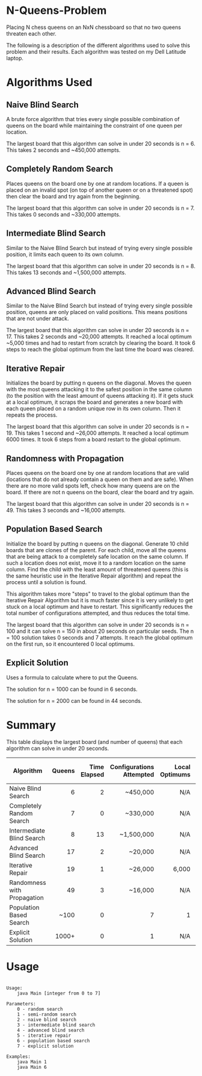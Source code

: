 # N-Queens-Problem
Placing N chess queens on an NxN chessboard so that no two queens threaten each other.

The following is a description of the different algorithms used to solve this problem and their results. Each algorithm was tested on my Dell Latitude laptop.

# Algorithms Used

## Naive Blind Search
A brute force algorithm that tries every single possible combination of queens on the board while maintaining the constraint of one queen per location.

The largest board that this algorithm can solve in under 20 seconds is n = 6. This takes 2 seconds and ~450,000 attempts.

## Completely Random Search
Places queens on the board one by one at random locations. If a queen is placed on an invalid spot (on top of another queen or on a threatened spot) then clear the board and try again from the beginning. 

The largest board that this algorithm can solve in under 20 seconds is n = 7. This takes 0 seconds and ~330,000 attempts.

## Intermediate Blind Search
Similar to the Naive Blind Search but instead of trying every single possible position, it limits each queen to its own column.

The largest board that this algorithm can solve in under 20 seconds is n = 8. This takes 13 seconds and ~1,500,000 attempts.

## Advanced Blind Search
Similar to the Naive Blind Search but instead of trying every single possible position, queens are only placed on valid positions. This means positions that are not under attack.

The largest board that this algorithm can solve in under 20 seconds is n = 17. This takes 2 seconds and ~20,000 attempts. It reached a local optimum ~5,000 times and had to restart from scratch by clearing the board. It took 6 steps to reach the global optimum from the last time the board was cleared.

## Iterative Repair
Initializes the board by putting n queens on the diagonal. Moves the queen with the most queens attacking it to the safest position in the same column (to the position with the least amount of queens attacking it). If it gets stuck at a local optimum, it scraps the board and generates a new board with each queen placed on a random unique row in its own column. Then it repeats the process.

The largest board that this algorithm can solve in under 20 seconds is n = 19. This takes 1 second and ~26,000 attempts. It reached a local optimum 6000 times. It took 6 steps from a board restart to the global optimum.

## Randomness with Propagation
Places queens on the board one by one at random locations that are valid (locations that do not already contain a queen on them and are safe). When there are no more valid spots left, check how many queens are on the board. If there are not n queens on the board, clear the board and try again.

The largest board that this algorithm can solve in under 20 seconds is n = 49. This takes 3 seconds and ~16,000 attempts.

## Population Based Search
Initialize the board by putting n queens on the diagonal. Generate 10 child boards that are clones of the parent. For each child, move all the queens that are being attack to a completely safe location on the same column. If such a location does not exist, move it to a random location on the same column. Find the child with the least amount of threatened queens (this is the same heuristic use in the Iterative Repair algorithm) and repeat the process until a solution is found.

This algorithm takes more "steps" to travel to the global optimum than the Iterative Repair Algorithm but it is much faster since it is very unlikely to get stuck on a local optimum and have to restart. This significantly reduces the total number of configurations attempted, and thus reduces the total time.

The largest board that this algorithm can solve in under 20 seconds is n = 100 and it can solve n = 150 in about 20 seconds on particular seeds. The n = 100 solution takes 0 seconds and 7 attempts. It reach the global optimum on the first run, so it encountered 0 local optimums.

## Explicit Solution
Uses a formula to calculate where to put the Queens.

The solution for n = 1000 can be found in 6 seconds.

The solution for n = 2000 can be found in 44 seconds.

# Summary
This table displays the largest board (and number of queens) that each algorithm can solve in under 20 seconds.

| Algorithm                   | Queens| Time Elapsed | Configurations Attempted | Local Optimums | Steps to Global Optimum |
| --------------------------- | -----:|-------------:|-------------------------:|---------------:|------------------------:|
| Naive Blind Search          |     6 |            2 |                 ~450,000 |            N/A |                     N/A |
| Completely Random Search    |     7 |            0 |                 ~330,000 |            N/A |                     N/A |
| Intermediate Blind Search   |     8 |           13 |               ~1,500,000 |            N/A |                     N/A |
| Advanced Blind Search       |    17 |            2 |                  ~20,000 |            N/A |                     N/A |
| Iterative Repair            |    19 |            1 |                  ~26,000 |          6,000 |                       6 |
| Randomness with Propagation |    49 |            3 |                  ~16,000 |            N/A |                     N/A |
| Population Based Search     |  ~100 |            0 |                        7 |              1 |                       7 |
| Explicit Solution           | 1000+ |            0 |                        1 |            N/A |                     N/A |

# Usage
```

Usage: 
	java Main [integer from 0 to 7]

Parameters: 
	0 - random search
	1 - semi-random search
	2 - naive blind search
	3 - intermediate blind search
	4 - advanced blind search
	5 - iterative repair
	6 - population based search
	7 - explicit solution

Examples: 
	java Main 1
	java Main 6
  
```
